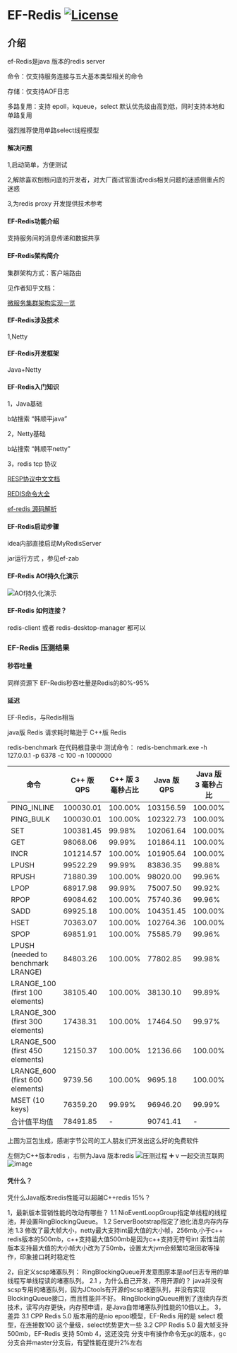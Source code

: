 #  EF-Redis  [![License](https://img.shields.io/badge/license-Apache%202-4EB1BA.svg)](https://www.apache.org/licenses/LICENSE-2.0.html)

## 介绍

ef-Redis是java 版本的redis server

命令：仅支持服务连接与五大基本类型相关的命令

存储：仅支持AOF日志

多路复用：支持 epoll，kqueue，select 默认优先级由高到低，同时支持本地和单路复用

强烈推荐使用单路select线程模型
#### 解决问题

1,启动简单，方便测试

2,解除喜欢刨根问底的开发者，对大厂面试官面试redis相关问题的迷惑侧重点的迷惑

3,为redis proxy 开发提供技术参考

#### EF-Redis功能介绍

支持服务间的消息传递和数据共享

#### EF-Redis架构简介

集群架构方式：客户端路由

见作者知乎文档：

[微服务集群架构实现一览](https://zhuanlan.zhihu.com/p/368407754)



####  EF-Redis涉及技术

1,Netty

####  EF-Redis开发框架

Java+Netty

####  EF-Redis入门知识
1，Java基础

b站搜索 “韩顺平java”

2，Netty基础

b站搜索 “韩顺平netty”

3，redis tcp 协议


[RESP协议中文文档](https://www.redis.com.cn/topics/protocol.html)

[REDIS命令大全](https://www.redis.com.cn/commands.html)

[ef-redis 源码解析](https://zhuanlan.zhihu.com/p/434698347)


####  EF-Redis启动步骤

idea内部直接启动MyRedisServer

jar运行方式 ，参见ef-zab

####  EF-Redis AOf持久化演示

![AOf持久化演示](aof_img.png "屏幕截图.png")

####  EF-Redis 如何连接？

redis-client 或者 redis-desktop-manager 都可以

###  EF-Redis 压测结果

####  秒吞吐量

同样资源下 EF-Redis秒吞吐量是Redis的80%-95%

####  延迟

EF-Redis，与Redis相当

java版 Redis 请求耗时略逊于  C++版 Redis

redis-benchmark 在代码根目录中
测试命令： redis-benchmark.exe -h 127.0.0.1 -p 6378 -c 100 -n 1000000


| 命令                                 | C++ 版 QPS | C++ 版 3 毫秒占比 | Java 版 QPS | Java 版 3 毫秒占比 | 性能对比（Java/C++） |
| ---------------------------------- | --------- | ------------ | ---------- | ------------- | -------------- |
| PING\_INLINE                       | 100030.01 | 100.00%      | 103156.59  | 100.00%       | 103.13%        |
| PING\_BULK                         | 100030.01 | 100.00%      | 102322.73  | 100.00%       | 102.29%        |
| SET                                | 100381.45 | 99.98%       | 102061.64  | 100.00%       | 101.67%        |
| GET                                | 98068.06  | 99.99%       | 101864.11  | 100.00%       | 103.87%        |
| INCR                               | 101214.57 | 100.00%      | 101905.64  | 100.00%       | 100.68%        |
| LPUSH                              | 99522.29  | 99.99%       | 83836.35   | 99.88%        | 84.24%         |
| RPUSH                              | 71880.39  | 100.00%      | 98020.00   | 99.96%        | 136.37%        |
| LPOP                               | 68917.98  | 99.99%       | 75007.50   | 99.92%        | 108.83%        |
| RPOP                               | 69084.62  | 100.00%      | 75740.36   | 99.96%        | 109.63%        |
| SADD                               | 69925.18  | 100.00%      | 104351.45  | 100.00%       | 149.23%        |
| HSET                               | 70363.07  | 100.00%      | 102764.36  | 100.00%       | 146.05%        |
| SPOP                               | 69851.91  | 100.00%      | 75585.79   | 99.96%        | 108.21%        |
| LPUSH (needed to benchmark LRANGE) | 84803.26  | 100.00%      | 77802.85   | 99.98%        | 91.74%         |
| LRANGE\_100 (first 100 elements)   | 38105.40  | 100.00%      | 38130.10   | 99.89%        | 100.06%        |
| LRANGE\_300 (first 300 elements)   | 17438.31  | 100.00%      | 17464.50   | 99.97%        | 100.14%        |
| LRANGE\_500 (first 450 elements)   | 12150.37  | 100.00%      | 12136.66   | 100.00%       | 99.97%         |
| LRANGE\_600 (first 600 elements)   | 9739.56   | 100.00%      | 9695.18    | 100.00%       | 99.54%         |
| MSET (10 keys)                     | 76359.20  | 99.99%       | 96946.20   | 99.99%        | 126.96%        |
| 合计值平均值                             | 78491.85  | -            | 90741.41   | -             | 115.60%        |

上图为豆包生成，感谢字节公司的工人朋友们开发出这么好的免费软件

左侧为C++版本redis ，右侧为Java 版本redis
![压测过程](JavaVSCpp.png "屏幕截图.png")
➕ v 一起交流互联网
![image](https://github.com/wiqer/ef-redis/assets/54705062/6d57b1a9-3dc7-4b33-857a-9e5d1450111b)

####  凭什么？

凭什么Java版本redis性能可以超越C++redis 15%？

1，最新版本营销性能的改动有哪些？
    1.1 NioEventLoopGroup指定单线程的线程池，并设置RingBlockingQueue。
    1.2 ServerBootstrap指定了池化消息内存内存池
    1.3 修改了最大帧大小，netty最大支持int最大值的大小帧，256mb,小于c++ redis版本的500mb，c++支持最大值500mb是因为c++支持无符号int
        索性当前版本支持最大值的大小帧大小改为了50mb，设置太大jvm会频繁垃圾回收等操作，印象接口耗时稳定性
    
2，自定义scsp堵塞队列：
    RingBlockingQueue开发意图原本是aof日志专用的单线程写单线程读的堵塞队列。
    2.1 ，为什么自己开发，不用开源的？
        java并没有scsp专用的堵塞队列，因为JCtools有开源的scsp堵塞队列，并没有实现BlockingQueue接口，而且性能并不好。
        RingBlockingQueue用到了连续内存页技术，读写内存更快，内存预申请，是Java自带堵塞队列性能的10倍以上。
3，差异
    3.1 CPP Redis 5.0 版本用的是nio epool模型，EF-Redis 用的是 select 模型，在连接数100 这个量级，select优势更大一些
    3.2 CPP Redis 5.0 最大帧支持500mb，EF-Redis 支持 50mb
4，这还没完
    分支中有操作命令无gc的版本，gc分支合并master分支后，有望性能在提升2%左右




